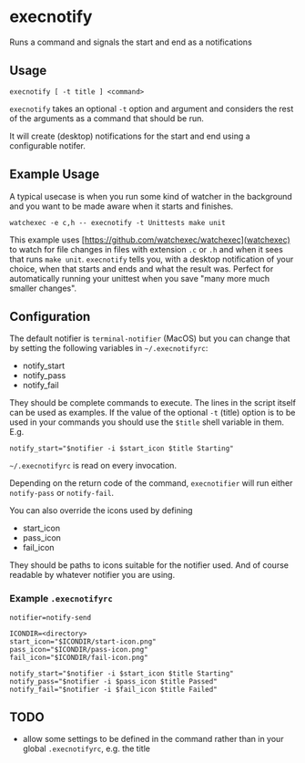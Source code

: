 # execnotify

Runs a command and signals the start and end as a notifications

## Usage

    execnotify [ -t title ] <command>
	
`execnotify` takes an optional `-t` option and argument and considers the rest of the arguments as a command that should be run.

It will create (desktop) notifications for the start and end using a configurable notifer.

## Example Usage

A typical usecase is when you run some kind of watcher in the background and you want to be made aware when it starts and finishes.

    watchexec -e c,h -- execnotify -t Unittests make unit
	
This example uses [https://github.com/watchexec/watchexec](watchexec) to watch for file changes in files with extension `.c` or `.h` and when it sees that runs `make unit`.
`execnotify` tells you, with a desktop notification of your choice, when that starts and ends and what the result was.
Perfect for automatically running your unittest when you save "many more much smaller changes".

## Configuration

The default notifier is `terminal-notifier` (MacOS) but you can change that by setting the following variables in `~/.execnotifyrc`:

- notify_start
- notify_pass
- notify_fail

They should be complete commands to execute.
The lines in the script itself can be used as examples.
If the value of the optional `-t` (title) option is to be used in your commands you should use the `$title` shell variable in them. E.g.

    notify_start="$notifier -i $start_icon $title Starting"

`~/.execnotifyrc` is read on every invocation.

Depending on the return code of the command, `execnotifier` will run either `notify-pass` or `notify-fail`.

You can also override the icons used by defining

- start_icon
- pass_icon
- fail_icon

They should be paths to icons suitable for the notifier used. And of course readable by whatever notifier you are using.

### Example `.execnotifyrc`

```
notifier=notify-send

ICONDIR=<directory>
start_icon="$ICONDIR/start-icon.png"
pass_icon="$ICONDIR/pass-icon.png"
fail_icon="$ICONDIR/fail-icon.png"

notify_start="$notifier -i $start_icon $title Starting"
notify_pass="$notifier -i $pass_icon $title Passed"
notify_fail="$notifier -i $fail_icon $title Failed"
```

## TODO

- allow some settings to be defined in the command rather than in your global `.execnotifyrc`, e.g. the title

